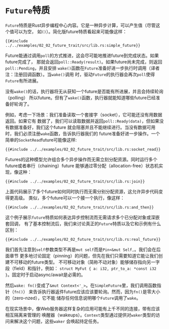 # `Future`特质

`Future`特质是Rust异步编程中心内容。它是一种异步计算，可以产生值（尽管这个值可以为空，
如`()`）。简化版future特质看起来可能像这样：

```rust,no_run
{{#include ../../examples/02_02_future_trait/src/lib.rs:simple_future}}
```

Future能通过调用`poll`的方式推进，这会尽可能地推进future到完成状态。如果future完成了，
那就会返回`poll::Ready(result)`。如果future尚未完成，则返回`poll::Pending`，并且安排
`wake()`函数在`Future`准备好进一步执行时调用（译者注：注册回调函数）。当`wake()`调用
时，驱动`Future`的执行器会再次`poll`使得`Future`有所进展。

没有`wake()`的话，执行器将无从获知一个future是否能有所进展，并且会持续轮询（polling）
所以future。但有了`wake()`函数，执行器就能知道哪些future已经准备好轮询了。

例如，考虑一下场景：我们准备读取一个套接字（socket），它可能还没有用数据返回。如果它有
数据了，我们可以读取数据并返回`poll::Ready(data)`，但如果没有数据准备好，我们这个future
就会阻塞并且不能继续进行。当没有数据可用时，我们必须注册`wake`函数，告诉执行器我们的
future准备好进一步操作。一个简单的`SocketRead`future可能像这样:

```rust,no_run
{{#include ../../examples/02_02_future_trait/src/lib.rs:socket_read}}
```

Futures的这种模型允许组合多个异步操作而无需立刻分配资源。同时运行多个future或者串行（chaining）future
能够通过零分配（allocation-free）状态机实现，像这种：

```rust,no_run
{{#include ../../examples/02_02_future_trait/src/lib.rs:join}}
```

上面代码展示了多个future如何同时执行而无需分别分配资源，这允许异步代码变得更高级。
类似，多个future可以一个接一个执行，像这样：

```rust,no_run
{{#include ../../examples/02_02_future_trait/src/lib.rs:and_then}}
```

这个例子展示`future`特质如何表达异步控制流而无需请求多个已分配对象或深嵌套回调，
有了基本控制流后，我们来讨论真正的`Future`特质以及它和示例有什么区别：

```rust,no_run
{{#include ../../examples/02_02_future_trait/src/lib.rs:real_future}}
```

我们首先注意到`self`参数类型不再是`mut self`而是`Pin<&mut Self,`。我们会在后面章节
更多地讨论固定（pinning）的问题，但先在我们只需要知道它能让我们创建不可移动的future类型。
不可移动对象（简称不动对象）能够储存指向另一字段（field）和指针，例如：
`struct MyFut { a: i32, ptr_to_a: *const i32 }`。固定时于启动async/await是必需的。

然后`wake: fn()`变成了`&mut Context<'_>`。在`SimpleFuture`里，我们调用函数指针（`fn()`）
来告诉执行器返件future应该应该要轮询。然而，因为`fn()`是零大小的（zero-nzed），它不能
储存任何信息说明哪个`Future`调用了`wake`。

在现实场景中，像Web服务器这样复杂的应用可能有上千不同的连接，带有应该相互隔离来管理的
唤醒器（wakeups）。`Context`类型通过提供对`waker`类型的访问来解决这个问题，这些`waker`
会唤起持定任务。
